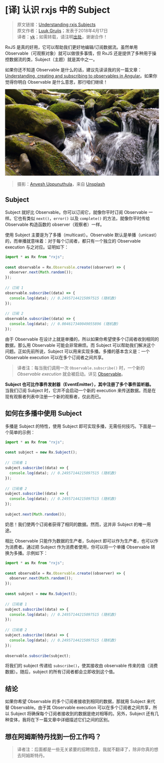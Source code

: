 # [译] 认识 rxjs 中的 Subject

> 原文链接：[Understanding rxjs Subjects](https://medium.com/@luukgruijs/understanding-rxjs-subjects-339428a1815b)<br/>
> 原文作者：[Luuk Gruijs](https://medium.com/@luukgruijs)；发表于2018年4月17日<br/>
> 译者：[yk](https://github.com/m8524769)；如需转载，请注明[出处](https://github.com/m8524769/RxJS-Article-Translation)，谢谢合作！

RxJS 是真的好用，它可以帮助我们更好地编辑/订阅数据流。虽然单用 Observable（可观察对象）就可以做很多事情，但 RxJS 还是提供了多种用于操控数据流的类，Subject（主题）就是其中之一。

如果你还不知道 Observable 是什么的话，建议先读读我的另一篇文章：[Understanding, creating and subscribing to observables in Angular](https://medium.com/@luukgruijs/understanding-creating-and-subscribing-to-observables-in-angular-426dbf0b04a3)。如果你觉得你明白 Observable 是什么意思，那行咱们继续！

![](assets/1_Aovk5ccg_BORDRKkVL9h0A.jpeg)

> 摄影：[Anvesh Uppunuthula](https://unsplash.com/photos/GlT_pCXNU4o?utm_source=unsplash&utm_medium=referral&utm_content=creditCopyText)，来自 [Unsplash](https://unsplash.com/search/photos/stream?utm_source=unsplash&utm_medium=referral&utm_content=creditCopyText)

## Subject

Subject 就好比 Observable。你可以订阅它，就像你平时订阅 Observable 一样。它也有类似 `next()`，`error()` 以及 `complete()` 的方法，就像你平时传给 Observable 构造函数的 observer（观察者）一样。

使用 Subject 主要是为了多播（multicast）。Observable 默认是单播（unicast）的，而单播就意味着：对于每个订阅者，都只有一个独立的 Observable execution 与之对应。证明如下：

```javascript
import * as Rx from "rxjs";

const observable = Rx.Observable.create((observer) => {
  observer.next(Math.random());
});

// 订阅 1
observable.subscribe((data) => {
  console.log(data); // 0.24957144215097515 (随机数)
});

// 订阅 2
observable.subscribe((data) => {
  console.log(data); // 0.004617340049055896 (随机数)
});
```

由于 Observable 在设计上就是单播的，所以如果你希望使多个订阅者收到相同的数据，那么用 Observable 可能会非常麻烦。而 Subject 可以帮助我们解决这个问题。正如先前所说，Subject 可以用来实现多播。多播的基本含义是：一个 Observable execution 可以在多个订阅者之间共享。

> 译者注：每当我们调用一次 `Observable.subscribe()` 时，一个新的 _Observable execution_ 就会被启动。详见 [Observable](https://rxjs-dev.firebaseapp.com/api/index/class/Observable#subscribe)。

**Subject 也可比作事件发射器（EventEmitter），其中注册了多个事件监听器。** 当我们订阅 Subject 时，它并不会启动一个新的 execution 来传送数据。而是在现有观察者列表中注册一个新的观察者，仅此而已。

## 如何在多播中使用 Subject

多播是 Subject 的特性，使用 Subject 即可实现多播，无需任何技巧。下面是一个简单的示例：

```javascript
import * as Rx from "rxjs";

const subject = new Rx.Subject();

// 订阅者 1
subject.subscribe((data) => {
  console.log(data); // 0.24957144215097515 (随机数)
});

// 订阅者 2
subject.subscribe((data) => {
  console.log(data); // 0.24957144215097515 (随机数)
});

subject.next(Math.random());
```

奶思！我们使两个订阅者获得了相同的数据。然而，这并非 Subject 的唯一用途。

相比 Observable 只能作为数据的生产者，Subject 即可以作为生产者，也可以作为消费者。通过把 Subject 作为消费者使用，你可以将一个单播 Observable 转换为多播。示例如下：

```javascript
import * as Rx from "rxjs";

const observable = Rx.Observable.create((observer) => {
  observer.next(Math.random());
});

const subject = new Rx.Subject();

// 订阅者 1
subject.subscribe((data) => {
  console.log(data); // 0.24957144215097515 (随机数)
});

// 订阅者 2
subject.subscribe((data) => {
  console.log(data); // 0.24957144215097515 (随机数)
});

observable.subscribe(subject);
```

将我们的 subject 传递给 `subscribe()`，使其接收由 observable 传来的值（消费数据）。随后，subject 的所有订阅者都会立即收到这个值。

## 结论

如果你希望 Observable 的多个订阅者接收到相同的数据，那就用 Subject 来代替 Observable。由于其 Observable execution 可以在多个订阅者之间共享，所以 Subject 将确保每个订阅者接收到的数据是绝对相等的。另外，Subject 还有几种变体，我将在下一篇文章中详细描述它们之间的区别。

## 想在阿姆斯特丹找到一份工作吗？

> 译者注：后面都是一些无关紧要的招聘信息，我就不翻译了，除非你真的想去阿姆斯特丹。
